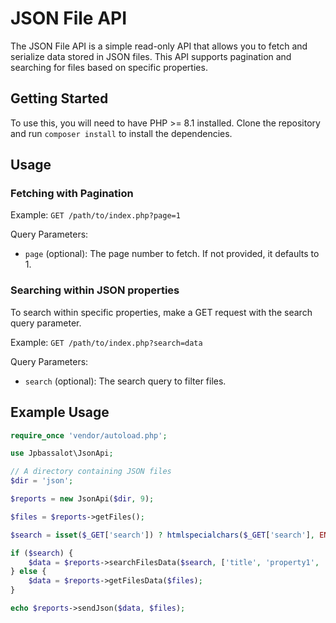 # JSON File API

The JSON File API is a simple read-only API that allows you to fetch and serialize data stored in JSON files. This API supports pagination and searching for files based on specific properties.

## Getting Started
To use this, you will need to have PHP >= 8.1 installed. Clone the repository and run `composer install` to install the dependencies.

## Usage
### Fetching with Pagination

Example: `GET /path/to/index.php?page=1`

Query Parameters:

* `page` (optional): The page number to fetch. If not provided, it defaults to 1.

### Searching within JSON properties
To search within specific properties, make a GET request with the search query parameter.

Example: `GET /path/to/index.php?search=data`

Query Parameters:

* `search` (optional): The search query to filter files.

## Example Usage

```php
require_once 'vendor/autoload.php';

use Jpbassalot\JsonApi;

// A directory containing JSON files
$dir = 'json';

$reports = new JsonApi($dir, 9);

$files = $reports->getFiles();

$search = isset($_GET['search']) ? htmlspecialchars($_GET['search'], ENT_QUOTES, 'UTF-8') : '';

if ($search) {
    $data = $reports->searchFilesData($search, ['title', 'property1', 'property2', 'property3'], $files);
} else {
    $data = $reports->getFilesData($files);
}

echo $reports->sendJson($data, $files);
```